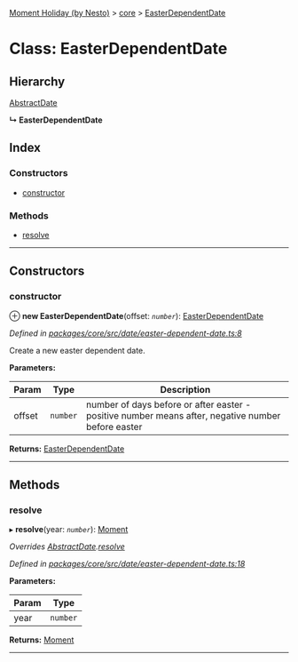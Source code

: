 [Moment Holiday (by Nesto)](../README.md) > [core](../modules/core.md) > [EasterDependentDate](../classes/core.easterdependentdate.md)

# Class: EasterDependentDate

## Hierarchy

 [AbstractDate](core.abstractdate.md)

**↳ EasterDependentDate**

## Index

### Constructors

* [constructor](core.easterdependentdate.md#constructor)

### Methods

* [resolve](core.easterdependentdate.md#resolve)

---

## Constructors

<a id="constructor"></a>

###  constructor

⊕ **new EasterDependentDate**(offset: *`number`*): [EasterDependentDate](core.easterdependentdate.md)

*Defined in [packages/core/src/date/easter-dependent-date.ts:8](https://github.com/nesto-software/moment-holiday/blob/72ce1a6/packages/core/src/date/easter-dependent-date.ts#L8)*

Create a new easter dependent date.

**Parameters:**

| Param | Type | Description |
| ------ | ------ | ------ |
| offset | `number` |  number of days before or after easter - positive number means after, negative number before easter |

**Returns:** [EasterDependentDate](core.easterdependentdate.md)

___

## Methods

<a id="resolve"></a>

###  resolve

▸ **resolve**(year: *`number`*): [Moment](../interfaces/_node_modules__nesto_software_moment_holiday_src_index_._moment_.moment.md)

*Overrides [AbstractDate](core.abstractdate.md).[resolve](core.abstractdate.md#resolve)*

*Defined in [packages/core/src/date/easter-dependent-date.ts:18](https://github.com/nesto-software/moment-holiday/blob/72ce1a6/packages/core/src/date/easter-dependent-date.ts#L18)*

**Parameters:**

| Param | Type |
| ------ | ------ |
| year | `number` |

**Returns:** [Moment](../interfaces/_node_modules__nesto_software_moment_holiday_src_index_._moment_.moment.md)

___

